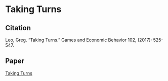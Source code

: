 

# Taking Turns

## Citation 

Leo, Greg. “Taking Turns.” Games and Economic Behavior 102, (2017): 525-547.


## Paper

[Taking Turns](<https://www.sciencedirect.com/science/article/pii/S0899825617300295>)
